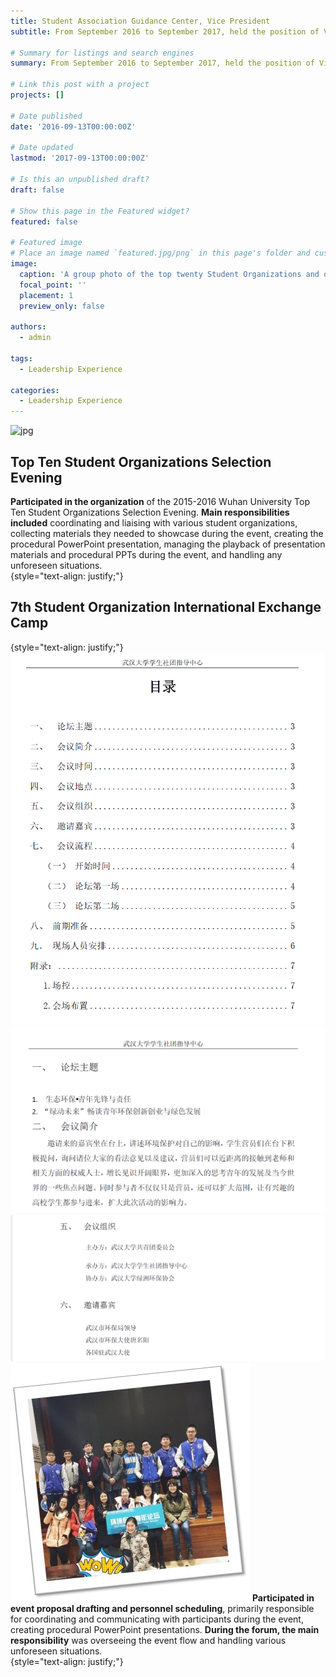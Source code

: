 ```yaml
---
title: Student Association Guidance Center, Vice President
subtitle: From September 2016 to September 2017, held the position of Vice President in the Supervision Department at the Student Union Guidance Center, Wuhan University, for one year.

# Summary for listings and search engines
summary: From September 2016 to September 2017, held the position of Vice President in the Supervision Department at the Student Union Guidance Center, Wuhan University, for one year.

# Link this post with a project
projects: []

# Date published
date: '2016-09-13T00:00:00Z'

# Date updated
lastmod: '2017-09-13T00:00:00Z'

# Is this an unpublished draft?
draft: false

# Show this page in the Featured widget?
featured: false

# Featured image
# Place an image named `featured.jpg/png` in this page's folder and customize its options here.
image:
  caption: 'A group photo of the top twenty Student Organizations and organizers from the 2015-2016 Wuhan University Top Ten Student Organizations Selection Evening'
  focal_point: ''
  placement: 1
  preview_only: false

authors:
  - admin

tags:
  - Leadership Experience

categories:
  - Leadership Experience
---
```



![jpg](./topten2.jpg)
## Top Ten Student Organizations Selection Evening

**Participated in the organization** of the 2015-2016 Wuhan University Top Ten Student Organizations Selection Evening. **Main responsibilities included** coordinating and liaising with various student organizations, collecting materials they needed to showcase during the event, creating the procedural PowerPoint presentation, managing the playback of presentation materials and procedural PPTs during the event, and handling any unforeseen situations.  
{style="text-align: justify;"}

## 7th Student Organization International Exchange Camp
{style="text-align: justify;"}
![png](./proposal_sample1.png)
![png](./proposal_sample2.png)
![png](./proposal_sample3.png)
![jpg](./international_camp.jpg)
**Participated in event proposal drafting and personnel scheduling**, primarily responsible for coordinating and communicating with participants during the event, creating procedural PowerPoint presentations. **During the forum, the main responsibility** was overseeing the event flow and handling various unforeseen situations.  
{style="text-align: justify;"}
